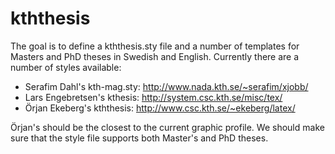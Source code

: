 # kththesis
The goal is to define a kththesis.sty file and a number of templates for Masters and PhD theses in Swedish and English. Currently there are a number of styles available:
* Serafim Dahl's kth-mag.sty: http://www.nada.kth.se/~serafim/xjobb/
* Lars Engebretsen's kthesis: http://system.csc.kth.se/misc/tex/
* Örjan Ekeberg's kththesis: http://www.csc.kth.se/~ekeberg/latex/

Örjan's should be the closest to the current graphic profile. We should make sure that the style file supports both Master's and PhD theses.
